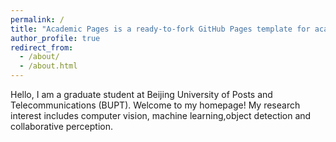 ```yaml
---
permalink: /
title: "Academic Pages is a ready-to-fork GitHub Pages template for academic personal websites"
author_profile: true
redirect_from: 
  - /about/
  - /about.html
---
```


Hello, I am a graduate student at Beijing University of Posts and Telecommunications (BUPT). Welcome to my homepage!
My research interest includes computer vision, machine learning,object detection and collaborative perception.
